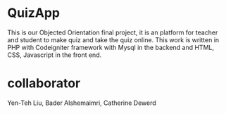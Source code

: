 # QuizApp
  This is our Objected Orientation final project, it is an platform for teacher and student to make quiz and take the quiz online. This work is written in PHP with Codeigniter framework with Mysql in the backend and HTML, CSS, Javascript in the front end.
# collaborator
  Yen-Teh Liu, Bader Alshemaimri, Catherine Dewerd 
